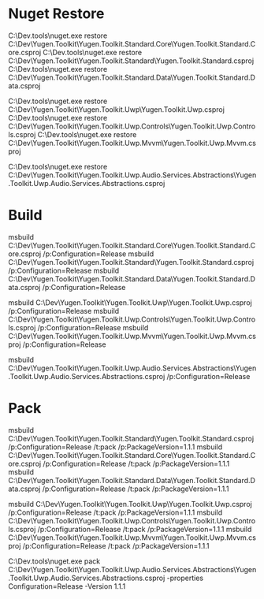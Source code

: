 # Nuget Restore
C:\Dev\.tools\nuget.exe restore C:\Dev\Yugen.Toolkit\Yugen.Toolkit.Standard.Core\Yugen.Toolkit.Standard.Core.csproj
C:\Dev\.tools\nuget.exe restore C:\Dev\Yugen.Toolkit\Yugen.Toolkit.Standard\Yugen.Toolkit.Standard.csproj
C:\Dev\.tools\nuget.exe restore C:\Dev\Yugen.Toolkit\Yugen.Toolkit.Standard.Data\Yugen.Toolkit.Standard.Data.csproj

C:\Dev\.tools\nuget.exe restore C:\Dev\Yugen.Toolkit\Yugen.Toolkit.Uwp\Yugen.Toolkit.Uwp.csproj
C:\Dev\.tools\nuget.exe restore C:\Dev\Yugen.Toolkit\Yugen.Toolkit.Uwp.Controls\Yugen.Toolkit.Uwp.Controls.csproj
C:\Dev\.tools\nuget.exe restore C:\Dev\Yugen.Toolkit\Yugen.Toolkit.Uwp.Mvvm\Yugen.Toolkit.Uwp.Mvvm.csproj

C:\Dev\.tools\nuget.exe restore C:\Dev\Yugen.Toolkit\Yugen.Toolkit.Uwp.Audio.Services.Abstractions\Yugen.Toolkit.Uwp.Audio.Services.Abstractions.csproj

# Build
msbuild C:\Dev\Yugen.Toolkit\Yugen.Toolkit.Standard.Core\Yugen.Toolkit.Standard.Core.csproj /p:Configuration=Release
msbuild C:\Dev\Yugen.Toolkit\Yugen.Toolkit.Standard\Yugen.Toolkit.Standard.csproj /p:Configuration=Release
msbuild C:\Dev\Yugen.Toolkit\Yugen.Toolkit.Standard.Data\Yugen.Toolkit.Standard.Data.csproj /p:Configuration=Release

msbuild C:\Dev\Yugen.Toolkit\Yugen.Toolkit.Uwp\Yugen.Toolkit.Uwp.csproj /p:Configuration=Release
msbuild C:\Dev\Yugen.Toolkit\Yugen.Toolkit.Uwp.Controls\Yugen.Toolkit.Uwp.Controls.csproj /p:Configuration=Release
msbuild C:\Dev\Yugen.Toolkit\Yugen.Toolkit.Uwp.Mvvm\Yugen.Toolkit.Uwp.Mvvm.csproj /p:Configuration=Release

msbuild C:\Dev\Yugen.Toolkit\Yugen.Toolkit.Uwp.Audio.Services.Abstractions\Yugen.Toolkit.Uwp.Audio.Services.Abstractions.csproj /p:Configuration=Release

# Pack
msbuild C:\Dev\Yugen.Toolkit\Yugen.Toolkit.Standard\Yugen.Toolkit.Standard.csproj /p:Configuration=Release /t:pack /p:PackageVersion=1.1.1
msbuild C:\Dev\Yugen.Toolkit\Yugen.Toolkit.Standard.Core\Yugen.Toolkit.Standard.Core.csproj /p:Configuration=Release /t:pack /p:PackageVersion=1.1.1
msbuild C:\Dev\Yugen.Toolkit\Yugen.Toolkit.Standard.Data\Yugen.Toolkit.Standard.Data.csproj /p:Configuration=Release /t:pack /p:PackageVersion=1.1.1

msbuild C:\Dev\Yugen.Toolkit\Yugen.Toolkit.Uwp\Yugen.Toolkit.Uwp.csproj /p:Configuration=Release /t:pack /p:PackageVersion=1.1.1
msbuild C:\Dev\Yugen.Toolkit\Yugen.Toolkit.Uwp.Controls\Yugen.Toolkit.Uwp.Controls.csproj /p:Configuration=Release /t:pack /p:PackageVersion=1.1.1
msbuild C:\Dev\Yugen.Toolkit\Yugen.Toolkit.Uwp.Mvvm\Yugen.Toolkit.Uwp.Mvvm.csproj /p:Configuration=Release /t:pack /p:PackageVersion=1.1.1

C:\Dev\.tools\nuget.exe pack C:\Dev\Yugen.Toolkit\Yugen.Toolkit.Uwp.Audio.Services.Abstractions\Yugen.Toolkit.Uwp.Audio.Services.Abstractions.csproj -properties Configuration=Release -Version 1.1.1